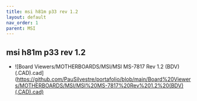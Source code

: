 ```yaml
---
title: msi h81m p33 rev 1.2
layout: default
nav_order: 1
parent: MSI
---
```


## msi h81m p33 rev 1.2

- ![Board Viewers/MOTHERBOARDS/MSI/MSI MS-7817 Rev 1.2 (BDV)(.CAD).cad] (https://github.com/PauSilvestre/portafolio/blob/main/Board%20Viewers/MOTHERBOARDS/MSI/MSI%20MS-7817%20Rev%201.2%20(BDV)(.CAD).cad)
